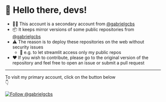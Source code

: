 # 👋 Hello there, devs!
- 🧔‍♂️ This account is a secondary account from [@gabrielgcbs](https://github.com/gabrielgcbs)
- 📦 It keeps mirror versions of some public repositories from [@gabrielgcbs](https://github.com/gabrielgcbs)
- ⚠️ The reason is to deploy these repositories on the web without security issues
  - 👀 e.g. to let streamlit access only my public repos
- ❤️ If you wish to contribute, please go to the original version of the repository and feel free to open an issue or submit a pull request

---

To visit my primary account, click on the button below  
👇

[![Follow @gabrielgcbs](https://img.shields.io/badge/Follow-%40gabrielgcbs-blue.svg?logo=github)](https://github.com/gabrielgcbs)
